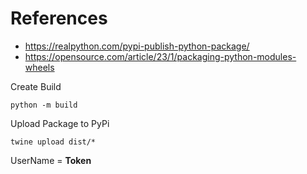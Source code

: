 # References 
- https://realpython.com/pypi-publish-python-package/
- https://opensource.com/article/23/1/packaging-python-modules-wheels

Create Build
~~~
python -m build
~~~

Upload Package to PyPi 
~~~
twine upload dist/*
~~~

UserName = __Token__ 

